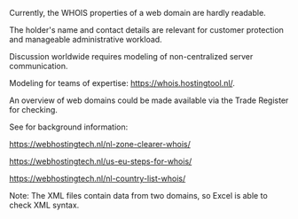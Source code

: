 Currently, the WHOIS properties of a web domain are hardly readable.

The holder's name and contact details are relevant for customer protection and manageable administrative workload.

Discussion worldwide requires modeling of non-centralized server communication.

Modeling for teams of expertise: https://whois.hostingtool.nl/.

An overview of web domains could be made available via the Trade Register for checking.

See for background information:

https://webhostingtech.nl/nl-zone-clearer-whois/

https://webhostingtech.nl/us-eu-steps-for-whois/

https://webhostingtech.nl/nl-country-list-whois/

Note: The XML files contain data from two domains, so Excel is able to check XML syntax.
